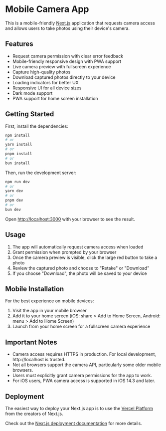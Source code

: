 # Mobile Camera App

This is a mobile-friendly [Next.js](https://nextjs.org/) application that requests camera access and allows users to take photos using their device's camera.

## Features

- Request camera permission with clear error feedback
- Mobile-friendly responsive design with PWA support
- Live camera preview with fullscreen experience
- Capture high-quality photos
- Download captured photos directly to your device
- Loading indicators for better UX
- Responsive UI for all device sizes
- Dark mode support
- PWA support for home screen installation

## Getting Started

First, install the dependencies:

```bash
npm install
# or
yarn install
# or
pnpm install
# or
bun install
```

Then, run the development server:

```bash
npm run dev
# or
yarn dev
# or
pnpm dev
# or
bun dev
```

Open [http://localhost:3000](http://localhost:3000) with your browser to see the result.

## Usage

1. The app will automatically request camera access when loaded
2. Grant permission when prompted by your browser
3. Once the camera preview is visible, click the large red button to take a photo
4. Review the captured photo and choose to "Retake" or "Download"
5. If you choose "Download", the photo will be saved to your device

## Mobile Installation

For the best experience on mobile devices:

1. Visit the app in your mobile browser
2. Add it to your home screen (iOS: share > Add to Home Screen, Android: menu > Add to Home Screen)
3. Launch from your home screen for a fullscreen camera experience

## Important Notes

- Camera access requires HTTPS in production. For local development, http://localhost is trusted.
- Not all browsers support the camera API, particularly some older mobile browsers.
- Users must explicitly grant camera permissions for the app to work.
- For iOS users, PWA camera access is supported in iOS 14.3 and later.

## Deployment

The easiest way to deploy your Next.js app is to use the [Vercel Platform](https://vercel.com/new) from the creators of Next.js.

Check out the [Next.js deployment documentation](https://nextjs.org/docs/deployment) for more details.
